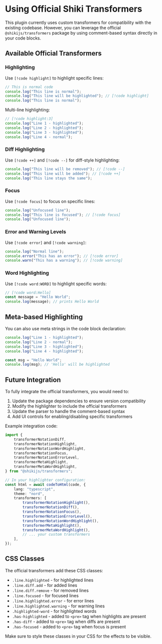 # Using Official Shiki Transformers

This plugin currently uses custom transformers for compatibility with the existing codebase. However, you can leverage the official `@shikijs/transformers` package by using comment-based syntax directly in your code blocks.

## Available Official Transformers

### Highlighting

Use `[!code highlight]` to highlight specific lines:

```typescript
// This is normal code
console.log("This line is normal");
console.log("This line will be highlighted"); // [!code highlight]
console.log("This line is normal");
```

Multi-line highlighting:

```typescript
// [!code highlight:3]
console.log("Line 1 - highlighted");
console.log("Line 2 - highlighted");
console.log("Line 3 - highlighted");
console.log("Line 4 - normal");
```

### Diff Highlighting

Use `[!code ++]` and `[!code --]` for diff-style highlighting:

```typescript
console.log("This line will be removed"); // [!code --]
console.log("This line will be added"); // [!code ++]
console.log("This line stays the same");
```

### Focus

Use `[!code focus]` to focus on specific lines:

```typescript
console.log("Unfocused line");
console.log("This line is focused"); // [!code focus]
console.log("Unfocused line");
```

### Error and Warning Levels

Use `[!code error]` and `[!code warning]`:

```typescript
console.log("Normal line");
console.error("This has an error"); // [!code error]
console.warn("This has a warning"); // [!code warning]
```

### Word Highlighting

Use `[!code word:WORD]` to highlight specific words:

```typescript
// [!code word:Hello]
const message = "Hello World";
console.log(message); // prints Hello World
```

## Meta-based Highlighting

You can also use meta strings in the code block declaration:

```js {1,3-4}
console.log("Line 1 - highlighted");
console.log("Line 2 - normal");
console.log("Line 3 - highlighted");
console.log("Line 4 - highlighted");
```

```js /Hello/
const msg = "Hello World";
console.log(msg); // 'Hello' will be highlighted
```

## Future Integration

To fully integrate the official transformers, you would need to:

1. Update the package dependencies to ensure version compatibility
2. Modify the highlighter to include the official transformers
3. Update the parser to handle the comment-based syntax
4. Add UI controls for enabling/disabling specific transformers

Example integration code:

```typescript
import {
	transformerNotationDiff,
	transformerNotationHighlight,
	transformerNotationWordHighlight,
	transformerNotationFocus,
	transformerNotationErrorLevel,
	transformerMetaHighlight,
	transformerMetaWordHighlight,
} from "@shikijs/transformers";

// In your highlighter configuration:
const html = await codeToHtml(code, {
	lang: "typescript",
	theme: "nord",
	transformers: [
		transformerNotationHighlight(),
		transformerNotationDiff(),
		transformerNotationFocus(),
		transformerNotationErrorLevel(),
		transformerNotationWordHighlight(),
		transformerMetaHighlight(),
		transformerMetaWordHighlight(),
		// ... your custom transformers
	],
});
```

## CSS Classes

The official transformers add these CSS classes:

-   `.line.highlighted` - for highlighted lines
-   `.line.diff.add` - for added lines
-   `.line.diff.remove` - for removed lines
-   `.line.focused` - for focused lines
-   `.line.highlighted.error` - for error lines
-   `.line.highlighted.warning` - for warning lines
-   `.highlighted-word` - for highlighted words
-   `.has-highlighted` - added to `<pre>` tag when highlights are present
-   `.has-diff` - added to `<pre>` tag when diffs are present
-   `.has-focused` - added to `<pre>` tag when focus is present

Make sure to style these classes in your CSS for the effects to be visible.
